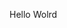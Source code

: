 Hello Wolrd









































































































































































































































































































































































































































































































































































































































































































































































































































































































































































































































































































































































































































































































































































































































































































































































































































































































































































































































































































































































































































































































































































































































































































































































































































































































































































































































































































































































































































































































































































































































































































































































































































































































































































































































































































































































































































































































































































































































































































































































































































































































































































































































































































































































































































































































































































































































































































































































































































































































































































































































































































































































































































































































































































